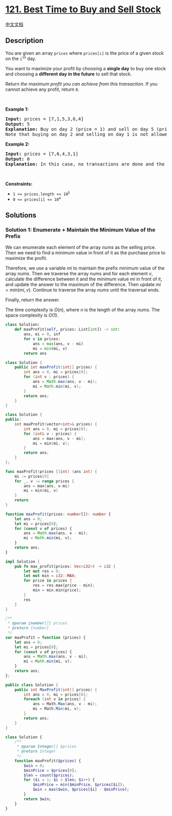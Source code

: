 # [121. Best Time to Buy and Sell Stock](https://leetcode.com/problems/best-time-to-buy-and-sell-stock)

[中文文档](./solution/0100-0199/0121.Best%20Time%20to%20Buy%20and%20Sell%20Stock/README.md)

<!-- tags:Array,Dynamic Programming -->

## Description

<p>You are given an array <code>prices</code> where <code>prices[i]</code> is the price of a given stock on the <code>i<sup>th</sup></code> day.</p>

<p>You want to maximize your profit by choosing a <strong>single day</strong> to buy one stock and choosing a <strong>different day in the future</strong> to sell that stock.</p>

<p>Return <em>the maximum profit you can achieve from this transaction</em>. If you cannot achieve any profit, return <code>0</code>.</p>

<p>&nbsp;</p>
<p><strong class="example">Example 1:</strong></p>

<pre>
<strong>Input:</strong> prices = [7,1,5,3,6,4]
<strong>Output:</strong> 5
<strong>Explanation:</strong> Buy on day 2 (price = 1) and sell on day 5 (price = 6), profit = 6-1 = 5.
Note that buying on day 2 and selling on day 1 is not allowed because you must buy before you sell.
</pre>

<p><strong class="example">Example 2:</strong></p>

<pre>
<strong>Input:</strong> prices = [7,6,4,3,1]
<strong>Output:</strong> 0
<strong>Explanation:</strong> In this case, no transactions are done and the max profit = 0.
</pre>

<p>&nbsp;</p>
<p><strong>Constraints:</strong></p>

<ul>
	<li><code>1 &lt;= prices.length &lt;= 10<sup>5</sup></code></li>
	<li><code>0 &lt;= prices[i] &lt;= 10<sup>4</sup></code></li>
</ul>

## Solutions

### Solution 1: Enumerate + Maintain the Minimum Value of the Prefix

We can enumerate each element of the array $nums$ as the selling price. Then we need to find a minimum value in front of it as the purchase price to maximize the profit.

Therefore, we use a variable $mi$ to maintain the prefix minimum value of the array $nums$. Then we traverse the array $nums$ and for each element $v$, calculate the difference between it and the minimum value $mi$ in front of it, and update the answer to the maximum of the difference. Then update $mi = min(mi, v)$. Continue to traverse the array $nums$ until the traversal ends.

Finally, return the answer.

The time complexity is $O(n)$, where $n$ is the length of the array $nums$. The space complexity is $O(1)$.

<!-- tabs:start -->

```python
class Solution:
    def maxProfit(self, prices: List[int]) -> int:
        ans, mi = 0, inf
        for v in prices:
            ans = max(ans, v - mi)
            mi = min(mi, v)
        return ans
```

```java
class Solution {
    public int maxProfit(int[] prices) {
        int ans = 0, mi = prices[0];
        for (int v : prices) {
            ans = Math.max(ans, v - mi);
            mi = Math.min(mi, v);
        }
        return ans;
    }
}
```

```cpp
class Solution {
public:
    int maxProfit(vector<int>& prices) {
        int ans = 0, mi = prices[0];
        for (int& v : prices) {
            ans = max(ans, v - mi);
            mi = min(mi, v);
        }
        return ans;
    }
};
```

```go
func maxProfit(prices []int) (ans int) {
	mi := prices[0]
	for _, v := range prices {
		ans = max(ans, v-mi)
		mi = min(mi, v)
	}
	return
}
```

```ts
function maxProfit(prices: number[]): number {
    let ans = 0;
    let mi = prices[0];
    for (const v of prices) {
        ans = Math.max(ans, v - mi);
        mi = Math.min(mi, v);
    }
    return ans;
}
```

```rust
impl Solution {
    pub fn max_profit(prices: Vec<i32>) -> i32 {
        let mut res = 0;
        let mut min = i32::MAX;
        for price in prices {
            res = res.max(price - min);
            min = min.min(price);
        }
        res
    }
}
```

```js
/**
 * @param {number[]} prices
 * @return {number}
 */
var maxProfit = function (prices) {
    let ans = 0;
    let mi = prices[0];
    for (const v of prices) {
        ans = Math.max(ans, v - mi);
        mi = Math.min(mi, v);
    }
    return ans;
};
```

```cs
public class Solution {
    public int MaxProfit(int[] prices) {
        int ans = 0, mi = prices[0];
        foreach (int v in prices) {
            ans = Math.Max(ans, v - mi);
            mi = Math.Min(mi, v);
        }
        return ans;
    }
}
```

```php
class Solution {
    /**
     * @param Integer[] $prices
     * @return Integer
     */
    function maxProfit($prices) {
        $win = 0;
        $minPrice = $prices[0];
        $len = count($prices);
        for ($i = 1; $i < $len; $i++) {
            $minPrice = min($minPrice, $prices[$i]);
            $win = max($win, $prices[$i] - $minPrice);
        }
        return $win;
    }
}
```

<!-- tabs:end -->

<!-- end -->

